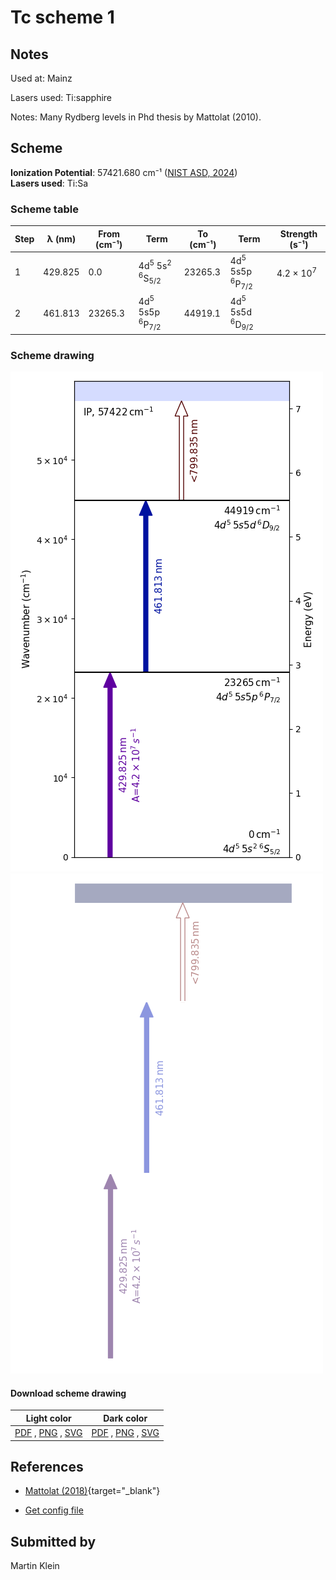 # Tc scheme 1

## Notes

Used at: Mainz

Lasers used: Ti:sapphire

Notes: Many Rydberg levels in Phd thesis by Mattolat (2010).



## Scheme

**Ionization Potential**: 57421.680 cm⁻¹ ([NIST ASD, 2024](https://www.nist.gov/pml/atomic-spectra-database))  
**Lasers used**: Ti:Sa

### Scheme table

| Step | λ (nm)  | From (cm⁻¹) |                           Term                            | To (cm⁻¹) |                      Term                       |    Strength (s⁻¹)    |
| ---- | ------- | ----------- | --------------------------------------------------------- | --------- | ----------------------------------------------- | -------------------- |
| 1    | 429.825 | 0.0         | 4d<sup>5</sup> 5s<sup>2</sup> <sup>6</sup>S<sub>5/2</sub> | 23265.3   | 4d<sup>5</sup> 5s5p <sup>6</sup>P<sub>7/2</sub> | 4.2 × 10<sup>7</sup> |
| 2    | 461.813 | 23265.3     | 4d<sup>5</sup> 5s5p <sup>6</sup>P<sub>7/2</sub>           | 44919.1   | 4d<sup>5</sup> 5s5d <sup>6</sup>D<sub>9/2</sub> |                      |


### Scheme drawing

![tc scheme, light mode](tc-001/tc-001-light.png#only-light)
![tc scheme, dark mode](tc-001/tc-001-dark-web.png#only-dark)

#### Download scheme drawing

|                                            Light color                                            |                                           Dark color                                           |
| ------------------------------------------------------------------------------------------------- | ---------------------------------------------------------------------------------------------- |
| [PDF](tc-001/tc-001-light.pdf) , [PNG](tc-001/tc-001-light.png) , [SVG](tc-001/tc-001-light.svg)  | [PDF](tc-001/tc-001-dark.pdf) , [PNG](tc-001/tc-001-dark.png) , [SVG](tc-001/tc-001-dark.svg)  |


## References

  - [Mattolat (2018)](https://doi.org/10.25358/openscience-1003){target="_blank"}

  - [Get config file](https://github.com/RIMS-Code/rims-code.github.io/blob/main/db/tc-001.json)



## Submitted by

Martin Klein

